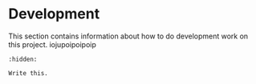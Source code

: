 # Development

This section contains information about how to do development work on this
project.
iojupoipoipoip
```{toctree}
:hidden:
```

```{todo}
Write this.
```

